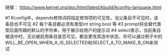 链接：
    https://www.kernel.org/doc/html/latest/kbuild/kconfig-language.html

#1 Kconfig中，depends修饰词将指定修饰项的可见性，当父条目不可见时，该条目也不可见
#2 每个条目都必须有类型int string bool 等
#3 prompt将会替代类型后面所跟的默认的字符串，用于展示给用户的提示词
#4 select表示，当前条目被选中时，无论被启用条目是否可见，都会更改其选中状态，你可以通过例子中的WILL_BE_OPEN_WHEN_A_IS_SELECTED和SELECT_A_TO_MAKE_B_ON来测试